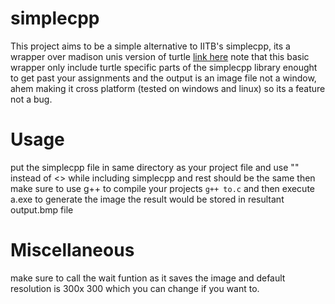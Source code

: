 # simplecpp
This project aims to be a simple alternative to IITB's simplecpp, its a wrapper over madison unis version of turtle [link here](https://w3.cs.jmu.edu/lam2mo/cs240_2015_08/turtle.html)
note that this basic wrapper only include turtle specific parts of the simplecpp library enought to get past your assignments and the output is an image file not a window, ahem making it cross platform (tested on windows and linux) so its a feature  not a bug.

# Usage
put the simplecpp file in same directory as your project file and use "" instead of <> while including simplecpp and rest should be the same
then make sure to use g++ to compile your projects 
`` g++ to.c ``
and then execute a.exe to generate the image the result would be stored in resultant output.bmp file

# Miscellaneous
make sure to call the wait funtion as it saves the image and default resolution is 300x 300 which you can change if you want to.

